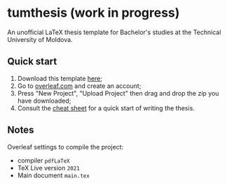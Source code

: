 # tumthesis (work in progress)

An unofficial LaTeX thesis template for Bachelor's studies at the Technical University of Moldova.

## Quick start

1. Download this template [here](https://github.com/elmoldavoloko/licence-report/archive/refs/heads/master.zip);
2. Go to [overleaf.com](https://www.overleaf.com) and create an account;
3. Press "New Project", "Upload Project" then drag and drop the zip you have downloaded;
4. Consult the [cheat sheet](https://github.com/elmoldavoloko/licence-report/blob/master/cheatsheet.md) for a quick start of writing the thesis. 

## Notes

Overleaf settings to compile the project:
* compiler `pdfLaTeX`
* TeX Live version `2021`
* Main document `main.tex`


<!--## Contributing-->

<!--Those who would like to contribute are welcome to open an issue.
fork the project and open a PR-->

